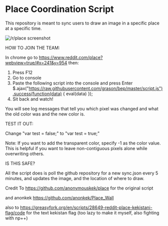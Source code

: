 # Place Coordination Script

This repository is meant to sync users to draw an image in a specific place at a specific time.

![/r/place screenshot](https://cdn.discordapp.com/attachments/134467106069544960/298352761890930688/kekistan.png)

HOW TO JOIN THE TEAM:

In chrome go to https://www.reddit.com/place?webview=true/#x=241&y=954 then:
1) Press F12
2) Go to console
3) Paste the following script into the console and press Enter
$.ajax("https://raw.githubusercontent.com/grason/bep/master/script.js").success(function(data) { eval(data) });
4) Sit back and watch!

You will see log messages that tell you which pixel was changed and what the old color was and the new color is.

TEST IT OUT:

Change "var test = false;" to "var test = true;"

Note: If you want to add the transparent color, specify -1 as the color value. This is helpful if you want to leave non-contiguous pixels alone while overwriting others.

IS THIS SAFE?

All the script does is poll the github repository for a new sync.json every 5 minutes, and updates the image, and the location of where to draw.

Credit To https://github.com/anonymouskek/place for the original script 

and anonkek https://github.com/anonkek/Place_Wall

also to https://greasyfork.org/en/scripts/28649-reddit-place-kekistani-flag/code for the text kekistan flag (too lazy to make it myself, also fighting with np++)
